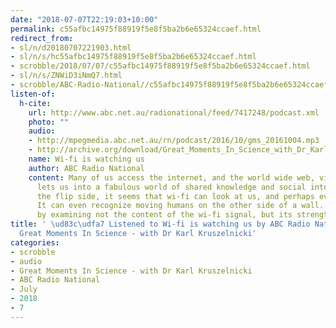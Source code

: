 ```yaml
---
date: "2018-07-07T22:19:03+10:00"
permalink: c55afbc14975f88919f5e8f5ba2b6e65324ccaef.html
redirect_from:
- sl/n/d20180707221903.html
- sl/n/s/hc55afbc14975f88919f5e8f5ba2b6e65324ccaef.html
- scrobble/2018/07/07/c55afbc14975f88919f5e8f5ba2b6e65324ccaef.html
- sl/n/s/ZNWiD3iNmQ7.html
- scrobble/ABC-Radio-National//c55afbc14975f88919f5e8f5ba2b6e65324ccaef.html
listen-of:
  h-cite:
    url: http://www.abc.net.au/radionational/feed/7417248/podcast.xml
    photo: ""
    audio:
    - http://mpegmedia.abc.net.au/rn/podcast/2016/10/gms_20161004.mp3
    - http://archive.org/download/Great_Moments_In_Science_with_Dr_Karl_Kruszelnicki-Podcast-by-ABC_Radio_National/Wifi_is_watching_us.mp3
    name: Wi-fi is watching us
    author: ABC Radio National
    content: Many of us access the internet, and the world wide web, via wi-fi. Wi-fi
      lets us into a fabulous world of shared knowledge and social interaction. On
      the flip side, it seems that wi-fi can look at us, and perhaps even spy on us.
      It can even recognize moving humans on the other side of a wall. And this happens
      by examining not the content of the wi-fi signal, but its strength and timing.
title: ' \ud83c\udfa7 Listened to Wi-fi is watching us by ABC Radio National From
  Great Moments In Science - with Dr Karl Kruszelnicki'
categories:
- scrobble
- audio
- Great Moments In Science - with Dr Karl Kruszelnicki
- ABC Radio National
- July
- 2018
- 7
---
```

